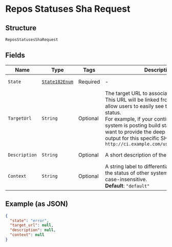 
# Repos Statuses Sha Request

## Structure

`ReposStatusesShaRequest`

## Fields

| Name | Type | Tags | Description | Getter | Setter |
|  --- | --- | --- | --- | --- | --- |
| `State` | [`State182Enum`](../../doc/models/state-182-enum.md) | Required | - | State182Enum getState() | setState(State182Enum state) |
| `TargetUrl` | `String` | Optional | The target URL to associate with this status. This URL will be linked from the GitHub UI to allow users to easily see the source of the status.  <br>For example, if your continuous integration system is posting build status, you would want to provide the deep link for the build output for this specific SHA:  <br>`http://ci.example.com/user/repo/build/sha` | String getTargetUrl() | setTargetUrl(String targetUrl) |
| `Description` | `String` | Optional | A short description of the status. | String getDescription() | setDescription(String description) |
| `Context` | `String` | Optional | A string label to differentiate this status from the status of other systems. This field is case-insensitive.<br>**Default**: `"default"` | String getContext() | setContext(String context) |

## Example (as JSON)

```json
{
  "state": "error",
  "target_url": null,
  "description": null,
  "context": null
}
```

